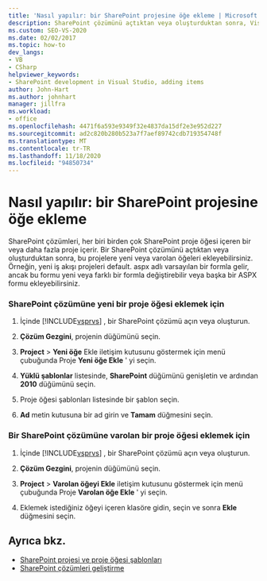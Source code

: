 ```yaml
---
title: 'Nasıl yapılır: bir SharePoint projesine öğe ekleme | Microsoft Docs'
description: SharePoint çözümünü açtıktan veya oluşturduktan sonra, Visual Studio 'da bir SharePoint projesine yeni veya mevcut öğeleri ekleyin.
ms.custom: SEO-VS-2020
ms.date: 02/02/2017
ms.topic: how-to
dev_langs:
- VB
- CSharp
helpviewer_keywords:
- SharePoint development in Visual Studio, adding items
author: John-Hart
ms.author: johnhart
manager: jillfra
ms.workload:
- office
ms.openlocfilehash: 4471f6a593e9349f32e4837da15df2e3e952d227
ms.sourcegitcommit: ad2c820b280b523a7f7aef89742cdb719354748f
ms.translationtype: MT
ms.contentlocale: tr-TR
ms.lasthandoff: 11/18/2020
ms.locfileid: "94850734"
---
```

# <a name="how-to-add-items-to-a-sharepoint-project"></a>Nasıl yapılır: bir SharePoint projesine öğe ekleme
  SharePoint çözümleri, her biri birden çok SharePoint proje öğesi içeren bir veya daha fazla proje içerir. Bir SharePoint çözümünü açtıktan veya oluşturduktan sonra, bu projelere yeni veya varolan öğeleri ekleyebilirsiniz. Örneğin, yeni iş akışı projeleri default. aspx adlı varsayılan bir formla gelir, ancak bu formu yeni veya farklı bir formla değiştirebilir veya başka bir ASPX formu ekleyebilirsiniz.

### <a name="to-add-a-new-project-item-to-a-sharepoint-solution"></a>SharePoint çözümüne yeni bir proje öğesi eklemek için

1. İçinde [!INCLUDE[vsprvs](../sharepoint/includes/vsprvs-md.md)] , bir SharePoint çözümü açın veya oluşturun.

2. **Çözüm Gezgini**, projenin düğümünü seçin.

3. **Project**  >  **Yeni öğe** Ekle iletişim kutusunu göstermek için menü çubuğunda Proje **Yeni öğe Ekle** ' yi seçin.

4. **Yüklü şablonlar** listesinde, **SharePoint** düğümünü genişletin ve ardından **2010** düğümünü seçin.

5. Proje öğesi şablonları listesinde bir şablon seçin.

6. **Ad** metin kutusuna bir ad girin ve **Tamam** düğmesini seçin.

### <a name="to-add-an-existing-project-item-to-a-sharepoint-solution"></a>Bir SharePoint çözümüne varolan bir proje öğesi eklemek için

1. İçinde [!INCLUDE[vsprvs](../sharepoint/includes/vsprvs-md.md)] , bir SharePoint çözümü açın veya oluşturun.

2. **Çözüm Gezgini**, projenin düğümünü seçin.

3. **Project**  >  **Varolan öğeyi Ekle** iletişim kutusunu göstermek için menü çubuğunda Proje **Varolan öğe Ekle** ' yi seçin.

4. Eklemek istediğiniz öğeyi içeren klasöre gidin, seçin ve sonra **Ekle** düğmesini seçin.

## <a name="see-also"></a>Ayrıca bkz.
- [SharePoint projesi ve proje öğesi şablonları](../sharepoint/sharepoint-project-and-project-item-templates.md)
- [SharePoint çözümleri geliştirme](../sharepoint/developing-sharepoint-solutions.md)
